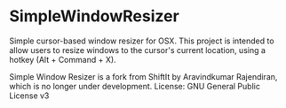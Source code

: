SimpleWindowResizer
===================

Simple cursor-based window resizer for OSX.
This project is intended to allow users to resize windows to the cursor's current location, using a hotkey (Alt + Command + X).

Simple Window Resizer is a fork from ShiftIt by Aravindkumar Rajendiran, which is no longer under development.
License: GNU General Public License v3